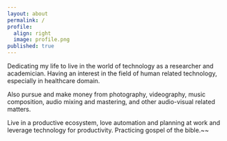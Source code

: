 ```yaml
---
layout: about
permalink: /
profile:
  align: right
  image: profile.png
published: true
---
```


Dedicating my life to live in the world of technology as a researcher and academician. Having an interest in the field of human related technology, especially in healthcare domain.

Also pursue and make money from photography, videography, music composition, audio mixing and mastering, and other audio-visual related matters.

Live in a productive ecosystem, love automation and planning at work and leverage technology for productivity. Practicing gospel of the bible.~~